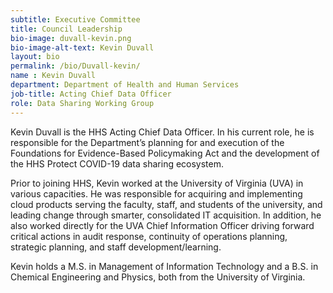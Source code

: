 ```yaml
---
subtitle: Executive Committee
title: Council Leadership
bio-image: duvall-kevin.png
bio-image-alt-text: Kevin Duvall
layout: bio
permalink: /bio/Duvall-kevin/
name : Kevin Duvall
department: Department of Health and Human Services
job-title: Acting Chief Data Officer
role: Data Sharing Working Group
---
```

Kevin Duvall is the HHS Acting Chief Data Officer. In his current role, he is responsible for the Department’s planning for and execution of the Foundations for Evidence-Based Policymaking Act and the development of the HHS Protect COVID-19 data sharing ecosystem. 

Prior to joining HHS, Kevin worked at the University of Virginia (UVA) in various capacities. He was responsible for acquiring and implementing cloud products serving the faculty, staff, and students of the university, and leading change through smarter, consolidated IT acquisition. In addition, he also worked directly for the UVA Chief Information Officer driving forward critical actions in audit response, continuity of operations planning, strategic planning, and staff development/learning. 

Kevin holds a M.S. in Management of Information Technology and a B.S. in Chemical Engineering and Physics, both from the University of Virginia.